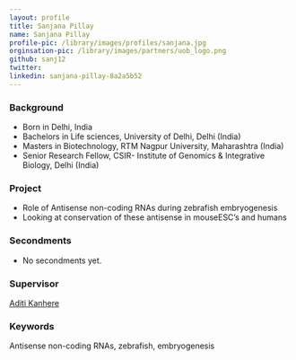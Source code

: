 ```yaml
---
layout: profile
title: Sanjana Pillay
name: Sanjana Pillay
profile-pic: /library/images/profiles/sanjana.jpg
orginsation-pic: /library/images/partners/uob_logo.png
github: sanj12
twitter:
linkedin: sanjana-pillay-8a2a5b52
---
```

### Background
-   Born in Delhi, India
-   Bachelors in Life sciences, University of Delhi, Delhi (India)
-   Masters in Biotechnology, RTM Nagpur University, Maharashtra (India)
-   Senior Research Fellow, CSIR- Institute of Genomics & Integrative Biology, Delhi (India)

### Project
-   Role of Antisense non-coding RNAs during zebrafish embryogenesis
-   Looking at conservation of these antisense in mouseESC’s and humans

### Secondments
-   No secondments yet.

### Supervisor
[Aditi Kanhere](https://www.birmingham.ac.uk/staff/profiles/biosciences/kanhere-aditi.aspx)

### Keywords
Antisense non-coding RNAs, zebrafish, embryogenesis

